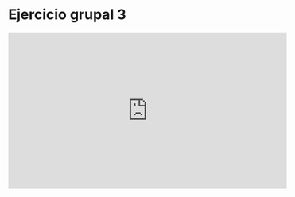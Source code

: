 # Ejercicio grupal 3

<iframe width="560" height="315" src="https://www.youtube.com/embed/tSfjRvf1z1Y" title="YouTube video player" frameborder="0" allow="accelerometer; autoplay; clipboard-write; encrypted-media; gyroscope; picture-in-picture; web-share" allowfullscreen></iframe>